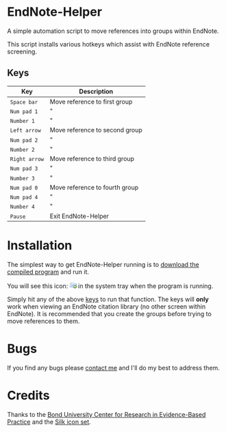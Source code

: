 EndNote-Helper
==============
A simple automation script to move references into groups within EndNote.


This script installs various hotkeys which assist with EndNote reference screening.


Keys
----

| Key           | Description                    |
|---------------|--------------------------------|
| `Space bar`   | Move reference to first group  |
| `Num pad 1`   | "                              |
| `Number 1`    | "                              |
| `Left arrow`  | Move reference to second group |
| `Num pad 2`   | "                              |
| `Number 2`    | "                              |
| `Right arrow` | Move reference to third group  |
| `Num pad 3`   | "                              |
| `Number 3`    | "                              |
| `Num pad 0`   | Move reference to fourth group |
| `Num pad 4`   | "                              |
| `Number 4`    | "                              |
| `Pause`       | Exit EndNote-Helper            |


Installation
============
The simplest way to get EndNote-Helper running is to [download the compiled program](EndNoteHelper.exe) and run it.

You will see this icon: ![EndNoteHelper tray icon](src/EndNoteHelper.png) in the system tray when the program is running.

Simply hit any of the above [keys](#keys) to run that function. The keys will **only** work when viewing an EndNote citation library (no other screen within EndNote). It is recommended that you create the groups before trying to move references to them.


Bugs
====
If you find any bugs please [contact me](mailto:matt_carter@bond.edu.au) and I'll do my best to address them.


Credits
=======
Thanks to the [Bond University Center for Research in Evidence-Based Practice](http://www.crebp.net.au) and the [Silk icon set](http://www.famfamfam.com/lab/icons/silk).
